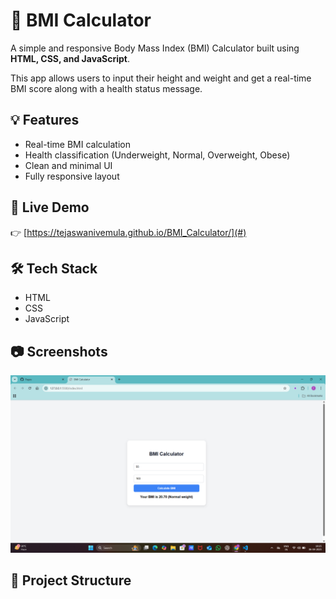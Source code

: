 
# 🧮 BMI Calculator

A simple and responsive Body Mass Index (BMI) Calculator built using **HTML, CSS, and JavaScript**.

This app allows users to input their height and weight and get a real-time BMI score along with a health status message.

## 💡 Features

- Real-time BMI calculation
- Health classification (Underweight, Normal, Overweight, Obese)
- Clean and minimal UI
- Fully responsive layout

## 🚀 Live Demo

👉 [https://tejaswanivemula.github.io/BMI_Calculator/](#) <!-- Replace with your GitHub Pages link after hosting -->

## 🛠️ Tech Stack

- HTML
- CSS
- JavaScript

## 📷 Screenshots
![alt text](<Screenshot (5).png>)

## 📁 Project Structure

